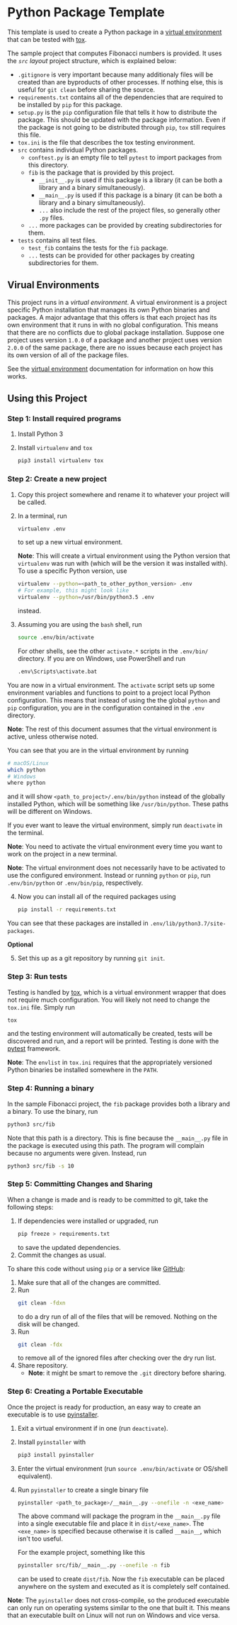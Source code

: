 # Python Package Template

This template is used to create a Python package in a [virtual environment]
that can be tested with [tox].

The sample project that computes Fibonacci numbers is provided. It uses the
_`src` layout_ project structure, which is explained below:

- `.gitignore` is very important because many additionaly files will be created
  than are byproducts of other processes. If nothing else, this is useful for
  `git clean` before sharing the source.
- `requirements.txt` contains all of the dependencies that are required to be
  installed by `pip` for this package.
- `setup.py` is the `pip` configuration file that tells it how to distribute
  the package. This should be updated with the package information. Even if the
  package is not going to be distributed through `pip`, `tox` still requires
  this file.
- `tox.ini` is the file that describes the tox testing environment.
- `src` contains individual Python packages.
  - `conftest.py` is an empty file to tell `pytest` to import packages from
    this directory.
  - `fib` is the package that is provided by this project.
    - `__init__.py` is used if this package is a library (it can be both a
      library and a binary simultaneously).
    - `__main__.py` is used if this package is a binary (it can be both a
      library and a binary simultaneously).
    - `...` also include the rest of the project files, so generally other
      `.py` files.
  - `...` more packages can be provided by creating subdirectories for them.
- `tests` contains all test files.
  - `test_fib` contains the tests for the `fib` package.
  - `...` tests can be provided for other packages by creating subdirectories
    for them.

## Virual Environments

This project runs in a _virtual environment_. A virtual environment is a
project specific Python installation that manages its own Python binaries and
packages. A major advantage that this offers is that each project has its own
environment that it runs in with no global configuration. This means that there
are no conflicts due to global package installation. Suppose one project uses
version `1.0.0` of a package and another project uses version `2.0.0` of
the same package, there are no issues because each project has its own version
of all of the package files.

See the [virtual environment] documentation for information on how this works.

## Using this Project

### Step 1: Install required programs

1.  Install Python 3
2.  Install `virtualenv` and `tox`

    ```sh
    pip3 install virtualenv tox
    ```

### Step 2: Create a new project

1.  Copy this project somewhere and rename it to whatever your project will be
    called.
2.  In a terminal, run

    ```sh
    virtualenv .env
    ```

    to set up a new virtual environment.

    **Note**: This will create a virtual environment using the Python version
    that `virtualenv` was run with (which will be the version it was installed
    with). To use a specific Python version, use

    ```sh
    virtualenv --python=<path_to_other_python_version> .env
    # For example, this might look like
    virtualenv --python=/usr/bin/python3.5 .env
    ```

    instead.
3.  Assuming you are using the `bash` shell, run

    ```sh
    source .env/bin/activate
    ```

    For other shells, see the other `activate.*` scripts in the `.env/bin/`
    directory. If you are on Windows, use PowerShell and run

    ```sh
    .env\Scripts\activate.bat
    ```

You are now in a virtual environment. The `activate` script sets up some
environment variables and functions to point to a project local Python
configuration. This means that instead of using the the global `python` and
`pip` configuration, you are in the configuration contained in the `.env`
directory.

**Note**: The rest of this document assumes that the virtual environment is
active, unless otherwise noted.

You can see that you are in the virtual environment by running

```sh
# macOS/Linux
which python
# Windows
where python
```

and it will show `<path_to_project>/.env/bin/python` instead of the globally
installed Python, which will be something like `/usr/bin/python`. These paths
will be different on Windows.

If you ever want to leave the virtual environment, simply run `deactivate` in
the terminal.

**Note**: You need to activate the virtual environment every time you want to
work on the project in a new terminal.

**Note**: The virtual environment does not necessarily have to be activated to
use the configured environment. Instead or running `python` or `pip`, run
`.env/bin/python` or `.env/bin/pip`, respectively.

4.  Now you can install all of the required packages using

    ```sh
    pip install -r requirements.txt
    ```

You can see that these packages are installed in
`.env/lib/python3.7/site-packages`.

**Optional**

5.  Set this up as a git repository by running `git init`.

### Step 3: Run tests

Testing is handled by [tox], which is a virtual environment wrapper that does
not require much configuration. You will likely not need to change the
`tox.ini` file. Simply run

```sh
tox
```

and the testing environment will automatically be created, tests will be
discovered and run, and a report will be printed. Testing is done with the
[pytest] framework.

**Note**: The `envlist` in `tox.ini` requires that the appropriately versioned
Python binaries be installed somewhere in the `PATH`.

### Step 4: Running a binary

In the sample Fibonacci project, the `fib` package provides both a library and
a binary. To use the binary, run

```sh
python3 src/fib
```

Note that this path is a directory. This is fine because the `__main__.py` file
in the package is executed using this path. The program will complain because
no arguments were given. Instead, run

```sh
python3 src/fib -s 10
```

### Step 5: Committing Changes and Sharing

When a change is made and is ready to be committed to git, take the following
steps:

1.  If dependencies were installed or upgraded, run
    ```sh
    pip freeze > requirements.txt
    ```
    to save the updated dependencies.
2.  Commit the changes as usual.

To share this code without using `pip` or a service like [GitHub]:

1.  Make sure that all of the changes are committed.
2.  Run
    ```sh
    git clean -fdxn
    ```
    to do a dry run of all of the files that will be removed. Nothing on the
    disk will be changed.
3.  Run
    ```sh
    git clean -fdx
    ```
    to remove all of the ignored files after checking over the dry run list.
4.  Share repository.
    - **Note**: it might be smart to remove the `.git` directory before
      sharing.

### Step 6: Creating a Portable Executable

Once the project is ready for production, an easy way to create an executable
is to use [pyinstaller].

1.  Exit a virtual environment if in one (run `deactivate`).
2.  Install `pyinstaller` with

    ```sh
    pip3 install pyinstaller
    ```

3.  Enter the virtual environment (run `source .env/bin/activate` or OS/shell
    equivalent).
4.  Run `pyinstaller` to create a single binary file

    ```sh
    pyinstaller <path_to_package>/__main__.py --onefile -n <exe_name>
    ```

    The above command will package the program in the `__main__.py` file into a
    single executable file and place it in `dist/<exe_name>`. The `<exe_name>`
    is specified because otherwise it is called `__main__`, which isn't too
    useful.

    For the example project, something like this

    ```sh
    pyinstaller src/fib/__main__.py --onefile -n fib
    ```

    can be used to create `dist/fib`. Now the `fib` executable can be placed
    anywhere on the system and executed as it is completely self contained.

**Note**: The `pyinstaller` does not cross-compile, so the produced executable
can only run on operating systems similar to the one that built it. This means
that an executable built on Linux will not run on Windows and vice versa.



[GitHub]: https://github.com/
[pyinstaller]: http://www.pyinstaller.org/
[pytest]: https://pytest.org/
[tox]: https://github.com/tox-dev/tox
[virtual environment]: https://docs.python.org/3/tutorial/venv.html
